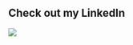 ## Check out my LinkedIn
<a href="https://www.linkedin.com/in/joshblaz/">
   <img src="https://www.freeiconspng.com/minicovers/-more-related-linkedin-vector-icon-vector-logos-linkedin-vector-logo-23.png">
</a>

